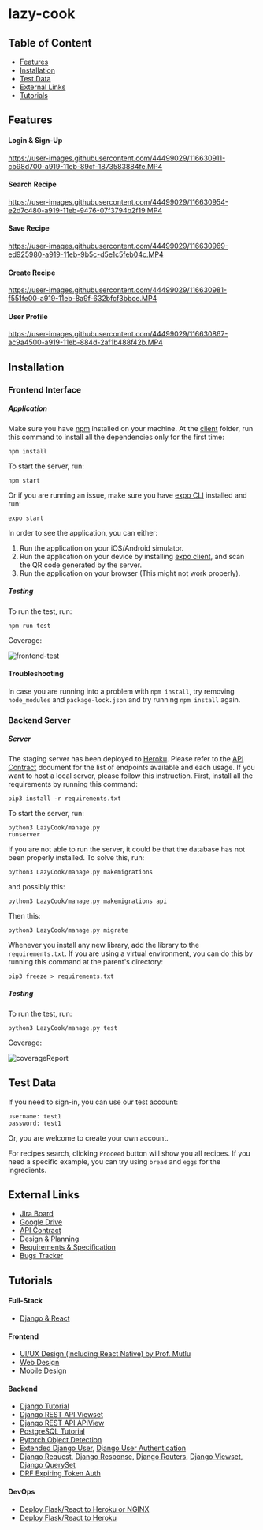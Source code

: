 # lazy-cook

## Table of Content
  * [Features](#features)
  * [Installation](#installation)
  * [Test Data](#test-data)
  * [External Links](#external-links)
  * [Tutorials](#tutorials)

## Features
#### Login & Sign-Up

https://user-images.githubusercontent.com/44499029/116630911-cb98d700-a919-11eb-89cf-1873583884fe.MP4

#### Search Recipe

https://user-images.githubusercontent.com/44499029/116630954-e2d7c480-a919-11eb-9476-07f3794b2f19.MP4

#### Save Recipe

https://user-images.githubusercontent.com/44499029/116630969-ed925980-a919-11eb-9b5c-d5e1c5feb04c.MP4

#### Create Recipe

https://user-images.githubusercontent.com/44499029/116630981-f551fe00-a919-11eb-8a9f-632bfcf3bbce.MP4

#### User Profile

https://user-images.githubusercontent.com/44499029/116630867-ac9a4500-a919-11eb-884d-2af1b488f42b.MP4


## Installation
### Frontend Interface
##### Application
Make sure you have [npm](https://www.npmjs.com/get-npm) installed on your machine. At the [client](./client) folder, run this command to install all the dependencies only for the first time:
<pre><code>npm install</code></pre>
To start the server, run:
<pre><code>npm start</code></pre>
Or if you are running an issue, make sure you have [expo CLI](https://docs.expo.io/get-started/installation/) installed and run:
<pre><code>expo start</code></pre>
In order to see the application, you can either:
1. Run the application on your iOS/Android simulator.
2. Run the application on your device by installing [expo client](https://expo.io/tools), and scan the QR code generated by the server.
3. Run the application on your browser (This might not work properly).

##### Testing
To run the test, run:
<pre><code>npm run test</code></pre>

Coverage:

![frontend-test](https://user-images.githubusercontent.com/44499029/116714088-fecf7a80-a99a-11eb-9589-63c2a1b384b4.jpg)

#### Troubleshooting
In case you are running into a problem with <code>npm install</code>, try removing <code>node_modules</code> and <code>package-lock.json</code> and try running <code>npm install</code> again.

### Backend Server
##### Server
The staging server has been deployed to [Heroku](https://lazy-cook.herokuapp.com/). Please refer to the [API Contract](https://docs.google.com/document/d/12c0OBlrOAIB9NG1KLdmxkE7dbByFSFl2_U9oeh5-6IE/edit?usp=sharing) document for the list of endpoints available and each usage. If you want to host a local server, please follow this instruction.
First, install all the requirements by running this command: <pre><code>pip3 install -r requirements.txt</code></pre>
To start the server, run: <pre><code>python3 LazyCook/manage.py runserver</code></pre>
If you are not able to run the server, it could be that the database has not been properly installed. To solve this, run: <pre><code>python3 LazyCook/manage.py makemigrations</code></pre>
and possibly this:
<pre><code>python3 LazyCook/manage.py makemigrations api</code></pre>
Then this:
<pre><code>python3 LazyCook/manage.py migrate</code></pre>
Whenever you install any new library, add the library to the `requirements.txt`. If you are using a virtual environment, you can do this by running this command at the parent's directory: <pre><code>pip3 freeze > requirements.txt</code></pre>

##### Testing
To run the test, run:
<pre><code>python3 LazyCook/manage.py test</code></pre>

Coverage:

![coverageReport](https://user-images.githubusercontent.com/44499029/116714680-9e8d0880-a99b-11eb-846a-43082026e96f.PNG)

## Test Data
If you need to sign-in, you can use our test account:
<pre><code>username: test1
password: test1
</code></pre>
Or, you are welcome to create your own account.

For recipes search, clicking <code>Proceed</code> button will show you all recipes. If you need a specific example, you can try using <code>bread</code> and <code>eggs</code> for the ingredients.

## External Links
* [Jira Board](https://lazy-cook.atlassian.net/jira/software/projects/LC/boards/1)
* [Google Drive](https://drive.google.com/drive/u/2/folders/0ANLaJeVJQV-pUk9PVA)
* [API Contract](https://docs.google.com/document/d/12c0OBlrOAIB9NG1KLdmxkE7dbByFSFl2_U9oeh5-6IE)
* [Design & Planning](https://docs.google.com/document/d/1eV8VVObxM8pgVGUZCdNIIEFa5sYg1Mb2O2ICqPiJpPQ)
* [Requirements & Specification](https://docs.google.com/document/d/1CBd74IvIi9HkEq8KWPFL6sYjtakPVpMmZjuWpH2sTow)
* [Bugs Tracker](https://lazy-cook.atlassian.net/jira/software/c/projects/LCT/issues/?filter=allissues)

## Tutorials
#### Full-Stack
* [Django & React](http://v1k45.com/blog/modern-django-part-1-setting-up-django-and-react/)

#### Frontend
* [UI/UX Design (including React Native) by Prof. Mutlu](https://wisc-hci-curriculum.github.io/cs639-f20/schedule.html)
* [Web Design](https://wisc-hci-curriculum.github.io/cs639-f20/lectures/05-Design-Web-Design.pdf)
* [Mobile Design](https://wisc-hci-curriculum.github.io/cs639-f20/lectures/09-Platform-Mobile-Design.pdf)

#### Backend
* [Django Tutorial](https://docs.djangoproject.com/en/3.1/intro/tutorial01/)
* [Django REST API Viewset](https://medium.com/swlh/build-your-first-rest-api-with-django-rest-framework-e394e39a482c)
* [Django REST API APIView](https://medium.com/the-andela-way/creating-a-django-api-using-django-rest-framework-apiview-b365dca53c1d)
* [PostgreSQL Tutorial](https://www.postgresqltutorial.com/postgresql-select/)
* [Pytorch Object Detection](https://pytorch.org/tutorials/intermediate/torchvision_tutorial.html)
* [Extended Django User](https://simpleisbetterthancomplex.com/tutorial/2016/07/22/how-to-extend-django-user-model.html#onetoone), [Django User Authentication](https://docs.djangoproject.com/en/3.1/topics/auth/default/#:~:text=Django%20authentication%20provides%20both%20authentication%20and%20authorization%20together,objects%20are%20the%20core%20of%20the%20authentication%20system.)
* [Django Request](https://www.django-rest-framework.org/api-guide/requests/), [Django Response](https://www.django-rest-framework.org/api-guide/responses/), [Django Routers](https://www.django-rest-framework.org/api-guide/routers/), [Django Viewset](https://www.django-rest-framework.org/api-guide/viewsets/), [Django QuerySet](https://docs.djangoproject.com/en/3.1/ref/models/querysets)
* [DRF Expiring Token Auth](https://medium.com/@yerkebulan199/django-rest-framework-drf-token-authentication-with-expires-in-a05c1d2b7e05)

#### DevOps
* [Deploy Flask/React to Heroku or NGINX](https://blog.miguelgrinberg.com/post/how-to-deploy-a-react--flask-project)
* [Deploy Flask/React to Heroku](https://www.bloomestjc.com/about)
